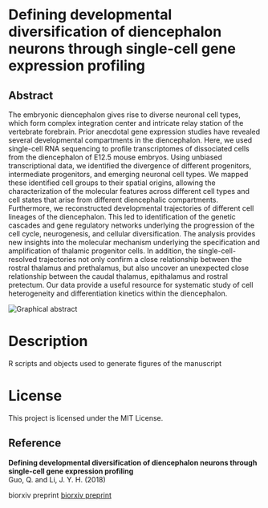 # Defining developmental diversification of diencephalon neurons through single-cell gene expression profiling

## Abstract
The embryonic diencephalon gives rise to diverse neuronal cell types, which form complex integration center and intricate relay station of the vertebrate forebrain. Prior anecdotal gene expression studies have revealed several developmental compartments in the diencephalon. Here, we used single-cell RNA sequencing to profile transcriptomes of dissociated cells from the diencephalon of E12.5 mouse embryos. Using unbiased transcriptional data, we identified the divergence of different progenitors, intermediate progenitors, and emerging neuronal cell types. We mapped these identified cell groups to their spatial origins, allowing the characterization of the molecular features across different cell types and cell states that arise from different diencephalic compartments. Furthermore, we reconstructed developmental trajectories of different cell lineages of the diencephalon. This led to identification of the genetic cascades and gene regulatory networks underlying the progression of the cell cycle, neurogenesis, and cellular diversification. The analysis provides new insights into the molecular mechanism underlying the specification and amplification of thalamic progenitor cells. In addition, the single-cell-resolved trajectories not only confirm a close relationship between the rostral thalamus and prethalamus, but also uncover an unexpected close relationship between the caudal thalamus, epithalamus and rostral pretectum. Our data provide a useful resource for systematic study of cell heterogeneity and differentiation kinetics within the diencephalon. 

![Graphical abstract](https://.jpg)

# Description
R scripts and objects used to generate figures of the manuscript

# License
This project is licensed under the MIT License.

## Reference
**Defining developmental diversification of diencephalon neurons through single-cell gene expression profiling**  
Guo, Q. and Li, J. Y. H. (2018)


biorxiv preprint
[biorxiv preprint](https://www.biorxiv.org/content/early/)
